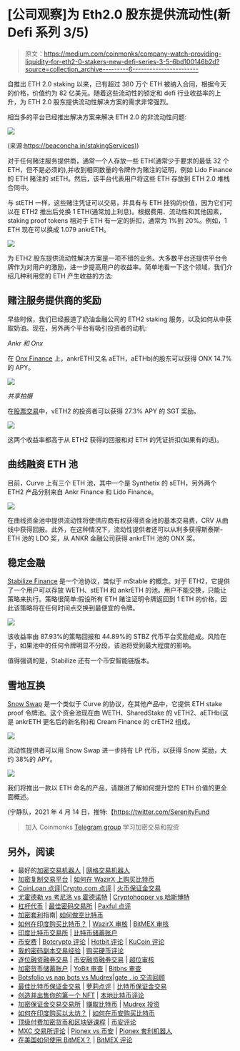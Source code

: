 # [公司观察]为 Eth2.0 股东提供流动性(新 Defi 系列 3/5)

> 原文：<https://medium.com/coinmonks/company-watch-providing-liquidity-for-eth2-0-stakers-new-defi-series-3-5-6bd100146b2d?source=collection_archive---------6----------------------->

自推出 ETH 2.0 staking 以来，已有超过 380 万个 ETH 被纳入合同，根据今天的价格，价值约为 82 亿美元。随着这些流动性的锁定和 defi 行业收益率的上升，为 ETH 2.0 股东提供流动性解决方案的需求非常强烈。

相当多的平台已经推出解决方案来解决 ETH 2.0 的非流动性问题:

![](img/a507c99252c586719bf309e0a3f0f115.png)

(来源:[https://beaconcha.in/stakingServices)](https://beaconcha.in/stakingServices))

对于任何赌注服务提供商，通常一个人存放一些 ETH(通常少于要求的最低 32 个 ETH，但不是必须的),并收到相同数量的令牌作为赌注的证明，例如 Lido Finance 的 ETH 赌注的 stETH。然后，该平台代表用户将这些 ETH 存放到 ETH 2.0 堆栈合同中。

与 stETH 一样，这些赌注凭证可以交易，并具有与 ETH 挂钩的价值，因为它们可以在 ETH2 推出后兑换 1 ETH(通常加上利息)。根据费用、流动性和其他因素，staking proof tokens 相对于 ETH 有一定的折扣，通常为 1%到 20%。例如，1 ETH 现在可以换成 1.079 ankrETH。

![](img/fb5e2e1ddf0a03b9000ed1145b83defd.png)

为 ETH2 股东提供流动性解决方案是一项不错的业务。大多数平台还提供平台令牌作为对用户的激励，进一步提高用户的收益率。简单地看一下这个领域，我们介绍几种利用您的 ETH 产生收益的方法:

## 赌注服务提供商的奖励

早些时候，我们已经报道了奶油金融公司的 ETH2 staking 服务，以及如何从中获取奶油。现在，另外两个平台有吸引投资者的动机:

*Ankr 和 Onx*

在 [Onx Finance](https://app.onx.finance/farm) 上，ankrETH(又名 aETH，aETHb)的股东可以获得 ONX 14.7%的 APY。

![](img/89460b6a711258265f6ef7785b00536e.png)

*共享拍摄*

在[股票交易](https://www.sharedstake.org/earn)中，vETH2 的投资者可以获得 27.3% APY 的 SGT 奖励。

![](img/0116b8e34fd4093665d7c3d31158463c.png)

这两个收益率都高于从 ETH2 获得的回报和对 ETH 的凭证折扣(如果有的话)。

## 曲线融资 ETH 池

目前，Curve 上有三个 ETH 池，其中一个是 Synthetix 的 sETH，另外两个 ETH2 产品分别来自 Ankr Finance 和 Lido Finance。

![](img/b6fc6bef4852cc979bb9fd4c893e4547.png)

在曲线资金池中提供流动性将使供应商有权获得资金池的基本交易费，CRV 从曲线中获得回报。此外，在这种情况下，流动性提供者还可以从利多获得斯泰斯-ETH 池的 LDO 奖，从 ANKR 金融公司获得 ankrETH 池的 ONX 奖。

## 稳定金融

[Stabilize Finance](https://www.stabilize.finance/) 是一个池协议，类似于 mStable 的概念。对于 ETH2，它提供了一个用户可以存放 WETH、stETH 和 ankrETH 的池。用户不能交换，只能让策略来执行。策略很简单:假设所有 ETH 赌注证明令牌返回到 1 ETH 的价格，因此该策略将在任何时间点交换到最便宜的令牌。

![](img/008bcba4783d26327625ec50f26f7101.png)

该收益率由 87.93%的策略回报和 44.89%的 STBZ 代币平台奖励组成。风险在于，如果池中的任何令牌明显不分段，该池将受到最大程度的影响。

值得强调的是，Stabilize 还有一个币安智能链版本。

## 雪地互换

[Snow Swap](https://snowswap.org/) 是一个类似于 Curve 的协议，在其他产品中，它提供 ETH stake proof 令牌池。这个资金池现在由 WETH、SharedStake 的 vETH2、aETHb(这是 ankrETH 更名后的新名称)和 Cream Finance 的 crETH2 组成。

![](img/c803301490c8b1e6797a947b10c56d8d.png)

流动性提供者可以用 Snow Swap 进一步持有 LP 代币，以获得 Snow 奖励，大约 38%的 APY。

![](img/f5e62661daab8244e0bfbbce995f455b.png)

我们将推出一款以 ETH 命名的产品，请跟进了解如何提升您的 ETH 价值的更全面概述。

(宁静队，2021 年 4 月 14 日，推特:【https://twitter.com/SerenityFund 

> 加入 Coinmonks [Telegram group](https://t.me/joinchat/Trz8jaxd6xEsBI4p) 学习加密交易和投资

## 另外，阅读

*   最好的[加密交易机器人](/coinmonks/crypto-trading-bot-c2ffce8acb2a) | [网格交易机器人](https://blog.coincodecap.com/grid-trading)
*   [加密复制交易平台](/coinmonks/top-10-crypto-copy-trading-platforms-for-beginners-d0c37c7d698c) | [如何在 WazirX 上购买比特币](/coinmonks/buy-bitcoin-on-wazirx-2d12b7989af1)
*   [CoinLoan 点评](/coinmonks/coinloan-review-18128b9badc4)|[Crypto.com 点评](/coinmonks/crypto-com-review-f143dca1f74c) | [火币保证金交易](/coinmonks/huobi-margin-trading-b3b06cdc1519)
*   [尤霍德勒 vs 考尼洛 vs 霍德诺特](/coinmonks/youhodler-vs-coinloan-vs-hodlnaut-b1050acde55a) | [Cryptohopper vs 哈斯博特](https://blog.coincodecap.com/cryptohopper-vs-haasbot)
*   [杠杆代币](/coinmonks/leveraged-token-3f5257808b22) | [最佳密码交易所](/coinmonks/crypto-exchange-dd2f9d6f3769) | [Paxful 点评](/coinmonks/paxful-review-4daf2354ab70)
*   [加密套利](/coinmonks/crypto-arbitrage-guide-how-to-make-money-as-a-beginner-62bfe5c868f6)指南| [如何做空比特币](/coinmonks/how-to-short-bitcoin-568a2d0b4ae5)
*   [如何在印度购买比特币？](/coinmonks/buy-bitcoin-in-india-feb50ddfef94) | [WazirX 审核](/coinmonks/wazirx-review-5c811b074f5b) | [BitMEX 审核](https://blog.coincodecap.com/bitmex-review)
*   [印度比特币交易所](/coinmonks/bitcoin-exchange-in-india-7f1fe79715c9) | [比特币储蓄账户](/coinmonks/bitcoin-savings-account-e65b13f92451)
*   [币安费](/coinmonks/binance-fees-8588ec17965) | [Botcrypto 评论](/coinmonks/botcrypto-review-2021-build-your-own-trading-bot-coincodecap-6b8332d736c7) | [Hotbit 评论](/coinmonks/hotbit-review-cd5bec41dafb) | [KuCoin 评论](https://blog.coincodecap.com/kucoin-review)
*   [我的密码副本交易经验](/coinmonks/my-experience-with-crypto-copy-trading-d6feb2ce3ac5) | [购买硬币评论](https://blog.coincodecap.com/buycoins-review)
*   [逐位融资融券交易](/coinmonks/bybit-margin-trading-e5071676244e) | [币安融资融券交易](/coinmonks/binance-margin-trading-c9eb5e9d2116) | [超位审核](/coinmonks/overbit-review-9446ed4f2188)
*   [加密货币储蓄账户](/coinmonks/cryptocurrency-savings-accounts-be3bc0feffbf) | [YoBit 审查](/coinmonks/yobit-review-175464162c62) | [Bitbns 审查](/coinmonks/bitbns-review-38256a07e161)
*   [Botsfolio vs nap bots vs Mudrex](/coinmonks/botsfolio-vs-napbots-vs-mudrex-c81344970c02)|[gate . io 交流回顾](/coinmonks/gate-io-exchange-review-61bf87b7078f)
*   [最佳比特币保证金交易](/coinmonks/bitcoin-margin-trading-exchange-bcbfcbf7b8e3) | [萝莉点评](/coinmonks/lolli-review-e6ddc7895ad8) | [比特币保证金交易](https://blog.coincodecap.com/bityard-margin-trading)
*   [创造并出售你的第一个 NFT](https://blog.coincodecap.com/create-nft) | [本地比特币评论](/coinmonks/localbitcoins-review-6cc001c6ed56)
*   [加密保证金交易交易所](/coinmonks/crypto-margin-trading-exchanges-428b1f7ad108) | [赚取比特币](/coinmonks/earn-bitcoin-6e8bd3c592d9) | [Mudrex 投资](https://blog.coincodecap.com/mudrex-invest-review-the-best-way-to-invest-in-crypto)
*   [如何在印度购买以太坊？](https://blog.coincodecap.com/buy-ethereum-in-india) | [如何在币安购买比特币](https://blog.coincodecap.com/buy-bitcoin-binance)
*   [顶级付费加密货币和区块链课程](https://blog.coincodecap.com/blockchain-courses) | [币安评论](/coinmonks/binance-review-ee10d3bf3b6e)
*   [MXC 交易所评论](/coinmonks/mxc-exchange-review-3af0ec1cba8c) | [Pionex vs 币安](https://blog.coincodecap.com/pionex-vs-binance) | [Pionex 套利机器人](https://blog.coincodecap.com/pionex-arbitrage-bot)
*   [在美国如何使用 BitMEX？](https://blog.coincodecap.com/use-bitmex-in-usa) | [BitMEX 评论](https://blog.coincodecap.com/bitmex-review)